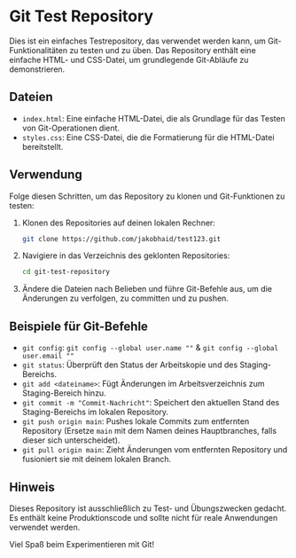 # Git Test Repository

Dies ist ein einfaches Testrepository, das verwendet werden kann, um Git-Funktionalitäten zu testen und zu üben. Das Repository enthält eine einfache HTML- und CSS-Datei, um grundlegende Git-Abläufe zu demonstrieren.

## Dateien

- `index.html`: Eine einfache HTML-Datei, die als Grundlage für das Testen von Git-Operationen dient.
- `styles.css`: Eine CSS-Datei, die die Formatierung für die HTML-Datei bereitstellt.

## Verwendung

Folge diesen Schritten, um das Repository zu klonen und Git-Funktionen zu testen:

1. Klonen des Repositories auf deinen lokalen Rechner:

    ```bash
    git clone https://github.com/jakobhaid/test123.git
    ```

2. Navigiere in das Verzeichnis des geklonten Repositories:

    ```bash
    cd git-test-repository
    ```

3. Ändere die Dateien nach Belieben und führe Git-Befehle aus, um die Änderungen zu verfolgen, zu committen und zu pushen.

## Beispiele für Git-Befehle

- `git config`: ```git config --global user.name ""``` & ```git config --global user.email ""```
- `git status`: Überprüft den Status der Arbeitskopie und des Staging-Bereichs.
- `git add <dateiname>`: Fügt Änderungen im Arbeitsverzeichnis zum Staging-Bereich hinzu.
- `git commit -m "Commit-Nachricht"`: Speichert den aktuellen Stand des Staging-Bereichs im lokalen Repository.
- `git push origin main`: Pushes lokale Commits zum entfernten Repository (Ersetze `main` mit dem Namen deines Hauptbranches, falls dieser sich unterscheidet).
- `git pull origin main`: Zieht Änderungen vom entfernten Repository und fusioniert sie mit deinem lokalen Branch.

## Hinweis

Dieses Repository ist ausschließlich zu Test- und Übungszwecken gedacht. Es enthält keine Produktionscode und sollte nicht für reale Anwendungen verwendet werden.

Viel Spaß beim Experimentieren mit Git!
